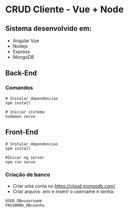 # CRUD Cliente - Vue + Node

## Sistema desenvolvido em:
* Angular Vue
* Nodejs 
* Express 
* MongoDB


## Back-End
### Comandos
```shell
# Instalar dependencias
npm install

# Iniciar sistema
nodemon serve

```


## Front-End

```shell
# Instalar dependencias 
npm install

#Inicar ng server
npm run serve
```

### Criação de banco

* Criar uma conta no https://cloud.mongodb.com/
* Criar arquivo .env e inserir o username e senha: 

```shell
USER_DB=username
PASSWORD_DB=senha
```
